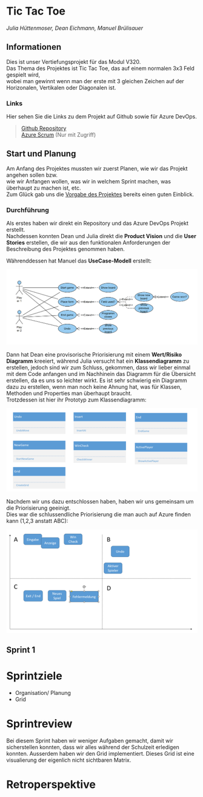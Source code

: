 # Tic Tac Toe

*Julia Hüttenmoser, Dean Eichmann, Manuel Brülisauer*  

## Informationen
Dies ist unser Vertiefungsprojekt für das Modul V320.  
Das Thema des Projektes ist Tic Tac Toe, das auf einem normalen 3x3 Feld gespielt wird,   
wobei man gewinnt wenn man der erste mit 3 gleichen Zeichen auf der Horizonalen, Vertikalen oder Diagonalen ist.

### Links
Hier sehen Sie die Links zu dem Projekt auf Github sowie für Azure DevOps.

>[Github Repository](https://github.com/mabruelisauer/TicTacToe)  
[Azure Scrum](https://dev.azure.com/JuliaHuettenmoser/tictactoe) (Nur mit Zugriff)

## Start und Planung
Am Anfang des Projektes mussten wir zuerst Planen, wie wir das Projekt angehen sollen bzw.  
wie wir Anfangen wollen, was wir in welchem Sprint machen, was überhaupt zu machen ist, etc.  
Zum Glück gab uns die [Vorgabe des Projektes](./Zusatz/Projektauftrag_TicTacToe.pdf) bereits einen guten Einblick.
### Durchführung
Als erstes haben wir direkt ein Repository und das Azure DevOps Projekt erstellt.  
Nachdessen konnten Dean und Julia direkt die **Product Vision** und die **User Stories** erstellen, die wir aus 
den funktionalen Anforderungen der Beschreibung des Projektes genommen haben. 

Währenddessen hat Manuel das **UseCase-Modell** erstellt:

![UseCase-Modell](./img/use_case_diagram.png)

Dann hat Dean eine provisorische Priorisierung mit einem **Wert/Risiko Diagramm** kreeiert,
während Julia versucht hat ein **Klassendiagramm** zu erstellen, jedoch sind wir zum Schluss,
gekommen, dass wir lieber einmal mit dem Code anfangen und im Nachhinein das Diagramm für
die Übersicht erstellen, da es uns so leichter wirkt. Es ist sehr schwierig ein Diagramm dazu
zu erstellen, wenn man noch keine Ahnung hat, was für Klassen, Methoden und Properties
man überhaupt braucht.  
Trotzdessen ist hier ihr Prototyp zum Klassendiagramm:

![Prototyp des Klassendiagramm](./img/prototyp_klassendiagramm.png)

Nachdem wir uns dazu entschlossen haben, haben wir uns gemeinsam um die Priorisierung geeinigt.  
Dies war die schlussendliche Priorisierung die man auch auf Azure finden kann (1,2,3 anstatt ABC):

![Priorisierung](./img/Prioritising.png)

## Sprint 1
# Sprintziele
- Organisation/ Planung
- Grid

# Sprintreview
Bei diesem Sprint haben wir weniger Aufgaben gemacht, damit wir sicherstellen konnten, dass wir alles während der Schulzeit erledigen konnten.
Ausserdem haben wir den Grid implementiert. Dieses Grid ist eine visualierung der eigenlich nicht sichtbaren Matrix.

# Retroperspektive
